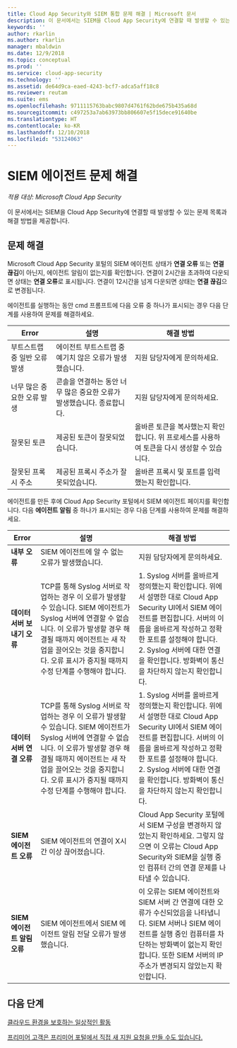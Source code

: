 ```yaml
---
title: Cloud App Security와 SIEM 통합 문제 해결 | Microsoft 문서
description: 이 문서에서는 SIEM을 Cloud App Security에 연결할 때 발생할 수 있는 문제 목록과 각각에 대한 해결 방법을 제공합니다.
keywords: ''
author: rkarlin
ms.author: rkarlin
manager: mbaldwin
ms.date: 12/9/2018
ms.topic: conceptual
ms.prod: ''
ms.service: cloud-app-security
ms.technology: ''
ms.assetid: de64d9ca-eaed-4243-bcf7-adca5aff18c8
ms.reviewer: reutam
ms.suite: ems
ms.openlocfilehash: 9711115763babc9807d4761f62bde675b435a68d
ms.sourcegitcommit: c497253a7ab63973bb806607e5f15dece91640be
ms.translationtype: HT
ms.contentlocale: ko-KR
ms.lasthandoff: 12/10/2018
ms.locfileid: "53124063"
---
```

# <a name="troubleshooting-the-siem-agent"></a>SIEM 에이전트 문제 해결

*적용 대상: Microsoft Cloud App Security*

이 문서에서는 SIEM을 Cloud App Security에 연결할 때 발생할 수 있는 문제 목록과 해결 방법을 제공합니다.

## <a name="troubleshooting"></a>문제 해결

Microsoft Cloud App Security 포털의 SIEM 에이전트 상태가 **연결 오류** 또는 **연결 끊김**이 아닌지, 에이전트 알림이 없는지를 확인합니다. 연결이 2시간을 초과하여 다운되면 상태는 **연결 오류**로 표시됩니다. 연결이 12시간을 넘게 다운되면 상태는 **연결 끊김**으로 변경됩니다.

에이전트를 실행하는 동안 cmd 프롬프트에 다음 오류 중 하나가 표시되는 경우 다음 단계를 사용하여 문제를 해결하세요.

|Error|설명|해결 방법|
|----|----|----|
|부트스트랩 중 일반 오류 발생|에이전트 부트스트랩 중 예기치 않은 오류가 발생했습니다.|지원 담당자에게 문의하세요.|
|너무 많은 중요한 오류 발생|콘솔을 연결하는 동안 너무 많은 중요한 오류가 발생했습니다. 종료합니다.|지원 담당자에게 문의하세요.|
|잘못된 토큰|제공된 토큰이 잘못되었습니다.|올바른 토큰을 복사했는지 확인합니다. 위 프로세스를 사용하여 토큰을 다시 생성할 수 있습니다.|
|잘못된 프록시 주소|제공된 프록시 주소가 잘못되었습니다.|올바른 프록시 및 포트를 입력했는지 확인합니다.|


에이전트를 만든 후에 Cloud App Security 포털에서 SIEM 에이전트 페이지를 확인합니다. 다음 **에이전트 알림** 중 하나가 표시되는 경우 다음 단계를 사용하여 문제를 해결하세요.

|Error|설명|해결 방법|
|----|----|----|
|**내부 오류**|SIEM 에이전트에 알 수 없는 오류가 발생했습니다.|지원 담당자에게 문의하세요.|
|**데이터 서버 보내기 오류**|TCP를 통해 Syslog 서버로 작업하는 경우 이 오류가 발생할 수 있습니다. SIEM 에이전트가 Syslog 서버에 연결할 수 없습니다.  이 오류가 발생할 경우 해결될 때까지 에이전트는 새 작업을 끌어오는 것을 중지합니다. 오류 표시가 중지될 때까지 수정 단계를 수행해야 합니다.|1. Syslog 서버를 올바르게 정의했는지 확인합니다. 위에서 설명한 대로 Cloud App Security UI에서 SIEM 에이전트를 편집합니다. 서버의 이름을 올바르게 작성하고 정확한 포트를 설정해야 합니다. </br>2. Syslog 서버에 대한 연결을 확인합니다. 방화벽이 통신을 차단하지 않는지 확인합니다.| 
|**데이터 서버 연결 오류**| TCP를 통해 Syslog 서버로 작업하는 경우 이 오류가 발생할 수 있습니다. SIEM 에이전트가 Syslog 서버에 연결할 수 없습니다.  이 오류가 발생할 경우 해결될 때까지 에이전트는 새 작업을 끌어오는 것을 중지합니다. 오류 표시가 중지될 때까지 수정 단계를 수행해야 합니다.|1. Syslog 서버를 올바르게 정의했는지 확인합니다. 위에서 설명한 대로 Cloud App Security UI에서 SIEM 에이전트를 편집합니다. 서버의 이름을 올바르게 작성하고 정확한 포트를 설정해야 합니다. </br>2. Syslog 서버에 대한 연결을 확인합니다. 방화벽이 통신을 차단하지 않는지 확인합니다.|
|**SIEM 에이전트 오류**|SIEM 에이전트의 연결이 X시간 이상 끊어졌습니다.|Cloud App Security 포털에서 SIEM 구성을 변경하지 않았는지 확인하세요. 그렇지 않으면 이 오류는 Cloud App Security와 SIEM을 실행 중인 컴퓨터 간의 연결 문제를 나타낼 수 있습니다.|
|**SIEM 에이전트 알림 오류**|SIEM 에이전트에서 SIEM 에이전트 알림 전달 오류가 발생했습니다.|이 오류는 SIEM 에이전트와 SIEM 서버 간 연결에 대한 오류가 수신되었음을 나타냅니다. SIEM 서버나 SIEM 에이전트를 실행 중인 컴퓨터를 차단하는 방화벽이 없는지 확인합니다. 또한 SIEM 서버의 IP 주소가 변경되지 않았는지 확인합니다.|


## <a name="next-steps"></a>다음 단계
  
[클라우드 환경을 보호하는 일상적인 활동](daily-activities-to-protect-your-cloud-environment.md)   

[프리미어 고객은 프리미어 포털에서 직접 새 지원 요청을 만들 수도 있습니다.](https://premier.microsoft.com/)  
  
